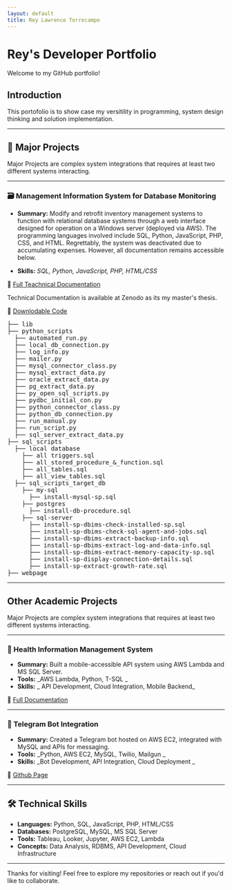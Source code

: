 ```yaml
---
layout: default
title: Rey Lawrence Torrecampo
---
```


# Rey's Developer Portfolio

Welcome to my GitHub portfolio! 

## Introduction

This portofolio is to show case my versitility in programming, system design thinking and solution implementation.

---
## 📓 Major Projects

Major Projects are complex system integrations that requires at least two different systems interacting.

---
### 🗃️ Management Information System for Database Monitoring
- **Summary:** Modify and retrofit inventory management systems to function with relational database systems through a web interface designed for operation on a Windows server (deployed via AWS). The programming languages involved include SQL, Python, JavaScript, PHP, CSS, and HTML. Regrettably, the system was deactivated due to accumulating expenses. However, all documentation remains accessible below.

- **Skills:** _SQL, Python, JavaScript, PHP, HTML/CSS_

🔗 [Full Teachnical Documentation](https://zenodo.org/records/8176445)

Technical Documentation is available at Zenodo as its my master's thesis.

🔗 [Downlodable Code]([https://zenodo.org/records/8176445](https://drive.google.com/file/d/146v9wPhX5-dBpkKzB4cDE1c8oXRO9dtK/view?usp=sharing))

<pre>
├── lib
├── python_scripts
  ├── automated_run.py
  ├── local_db_connection.py
  ├── log_info.py
  ├── mailer.py
  ├── mysql_connector_class.py
  ├── mysql_extract_data.py
  ├── oracle_extract_data.py
  ├── pg_extract_data.py
  ├── py_open_sql_scripts.py
  ├── pydbc_initial_con.py
  ├── python_connector_class.py
  ├── python_db_connection.py
  ├── run_manual.py
  ├── run_script.py
  ├── sql_server_extract_data.py
├── sql_scripts
  ├── local database
    ├── all triggers.sql
    ├── all_stored_procedure_&_function.sql
    ├── all_tables.sql
    ├── all_view_tables.sql
  ├── sql_scripts_target_db
    ├── my-sql
      ├── install-mysql-sp.sql
    ├── postgres
      ├── install-db-procedure.sql
    ├── sql-server
      ├── install-sp-dbims-check-installed-sp.sql
      ├── install-sp-dbims-check-sql-agent-and-jobs.sql
      ├── install-sp-dbims-extract-backup-info.sql
      ├── install-sp-dbims-extract-log-and-data-info.sql
      ├── install-sp-dbims-extract-memory-capacity-sp.sql
      ├── install-sp-display-connection-details.sql
      ├── install-sp-extract-growth-rate.sql
├── webpage
</pre>


---
## Other Academic Projects

Major Projects are complex system integrations that requires at least two different systems interacting.

---

### 🏥 Health Information Management System
- **Summary:** Built a mobile-accessible API system using AWS Lambda and MS SQL Server.  
- **Tools:** _AWS Lambda, Python, T-SQL _
- **Skills:** _ API Development, Cloud Integration, Mobile Backend_

🔗 [Full Documentation](https://drive.google.com/file/d/17rDCuWskhmumeTC5LrPi2npBAy99ulI4/view?usp=drive_link)

---

### 🤖 Telegram Bot Integration
- **Summary:** Created a Telegram bot hosted on AWS EC2, integrated with MySQL and APIs for messaging.  
- **Tools:** _Python, AWS EC2, MySQL, Twilio, Mailgun _
- **Skills:** _Bot Development, API Integration, Cloud Deployment  _

🔗 [Github Page](https://renece153.github.io/telegram_bot/)

---

## 🛠️ Technical Skills
- **Languages:** Python, SQL, JavaScript, PHP, HTML/CSS
- **Databases:** PostgreSQL, MySQL, MS SQL Server
- **Tools:** Tableau, Looker, Jupyter, AWS EC2, Lambda
- **Concepts:** Data Analysis, RDBMS, API Development, Cloud Infrastructure

---

Thanks for visiting! Feel free to explore my repositories or reach out if you'd like to collaborate.
